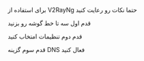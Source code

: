 برای استفاده از V2RayNg حتما نکات رو رعایت کنید 




قدم اول سه تا خط گوشه رو بزنید 





قدم دوم تنظیمات امتخاب کنید 





قدم سوم گزینه DNS  فعال کنید 
